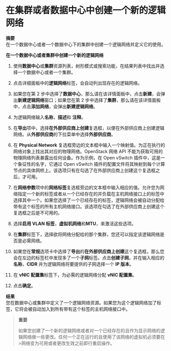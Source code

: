 # 在集群或者数据中心中创建一个新的逻辑网络

**摘要**<br/>
在一个数据中心或者一个数据中心下的集群中创建一个逻辑网络并定义它的使用。

**在一个数据中心或者集群中创建一个新的逻辑网络**

1. 使用**数据中心**或**集群**资源列表，树形模式或搜索功能，在结果列表中找出并选择一个数据中心或者一个集群。

2. 点击详细面板中的**逻辑网络**标签，会自动列出现存在的逻辑网络。

3. 如果您在第 2 步中选择了**数据中心**，那么请在该详情面板中，点击**新建**，会弹出**新建逻辑网络**窗口；如果您在第 2 步中选择了**集群**，那么请在该详情面板中，点击**添加网络**，会弹出**新建逻辑网络**。

4. 为逻辑网络输入**名称**，**描述**和 **注释**。

5. 在**导出**项中，选择**在外部供应商上创建**复选框，以便在外部供应商上创建逻辑网络。从**外部供应商**的下拉菜单中选择**外部供应商**。

6. 在 **Physical Network** 复选框旁边的文本框中输入一个映射值。为正在执行的网络对象上找出其对应的物理网络。OpenStack 网络 API 不能为获取可用的物理网络列表暴露出任何设备。作为示例，在 Open vSwitch 插件中，这是一个象征性的名字，它通过 Open vSwitch 插件的配置文件将其映射到每个计算节点的具体网桥上。该选项只有在勾选了在外部供应商上创建这个复选框之后，才可用。

7. 在**网络参数**项中的**网络标签**复选框旁边的文本框中输入相应的值。允许您为网络指定一个新的标签或者从一个已经存在的并负载在主机网络接口上的标签中选择其中一个。如果您选择了一个已经存在的标签，逻辑网络会被自动分配给带有这个标签的所有主机网络接口。该选项在勾选了在外部供应商上创建这个复选框之后是不可用的。

8. 选择**启用 VLAN 标签**，**虚拟机网络**和**MTU**，来激活这些选项。

9. 在**集群**标签下，选择欲将网络分配给的那个集群，您还可以指定该逻辑网络是否是必需网络。

10. 如果您在**常规**选项卡中选择了**导出**的**在外部供应商上创建**这个复选框，那么您会在左边的标签栏中发现多了一个**子网**标签。点击**创建子网**，并在输入相应的**名称**，**CIDR** 并为逻辑网络将要提供的子网选择一个 **IP 版本**。

11. 在 **vNIC 配置集**标签下，为必需的逻辑网络分配 **vNIC 配置集**。

12. 点击**确定**。

**结果**<br/>
您在数据中心或集群中定义了一个逻辑网络资源。如果您为这个逻辑网络加了标签，它将会被自动加入到所有带有这个标签的主机网络接口中。

> **重要**
>
>如果您创建了一个新的逻辑网络或者对一个已经存在的且作为显示网络的逻辑网络做一些更改。任何一个正在运行的且使用了该网络的虚拟机必须要在>网络变为可用或者更改生效之前即行重启操作。

